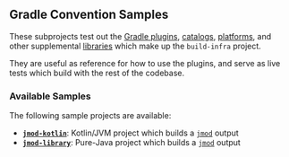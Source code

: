 
## Gradle Convention Samples

These subprojects test out the [Gradle plugins](../plugins), [catalogs](../catalogs), [platforms](../platforms), and
other supplemental [libraries](../libs) which make up the `build-infra` project.

They are useful as reference for how to use the plugins, and serve as live tests which build with the rest of the
codebase.

### Available Samples

The following sample projects are available:

- **[`jmod-kotlin`](./jmod-kotlin)**: Kotlin/JVM project which builds a [`jmod`][0] output
- **[`jmod-library`](./jmod-library)**: Pure-Java project which builds a [`jmod`][0] output

[0]: https://docs.oracle.com/en/java/javase/11/tools/jmod.html
